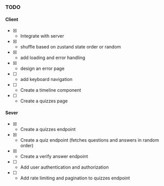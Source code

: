 ### TODO

#### Client

- [x] - Integrate with server
- [x] - shuffle based on zustand state order or random
- [x] - add loading and error handling
- [x] - design an error page
- [ ] - add keyboard navigation
- [ ] - Create a timeline component
- [ ] - Create a quizzes page

#### Sever

- [x] - Create a quizzes endpoint
- [x] - Create a quiz endpoint (fetches questions and answers in random order)
- [x] - Create a verify answer endpoint
- [ ] - Add user authentication and authorization
- [ ] - Add rate limiting and pagination to quizzes endpoint
